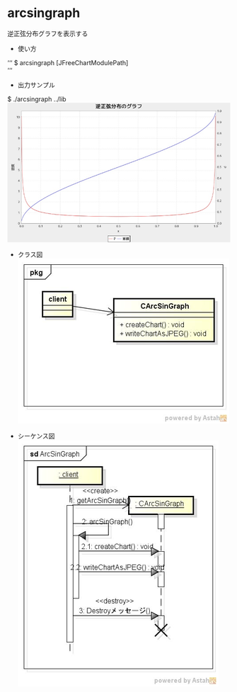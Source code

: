 arcsingraph
===========
逆正弦分布グラフを表示する

* 使い方 

‘‘‘
$ arcsingraph [JFreeChartModulePath]  
‘‘‘

* 出力サンプル  

$ ./arcsingraph ../lib  
![arcsingraph](images/arcSinGraph.jpg)

* クラス図  
![arcsingraph](images/pkgArcSinGraph.jpg)

* シーケンス図  
![arcsingraph](images/sdArcSinGraph.jpg)
